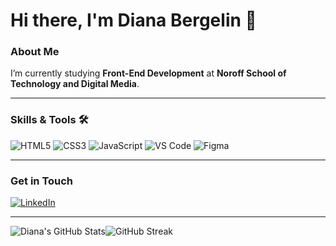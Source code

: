 # Hi there, I'm Diana Bergelin 👋


### About Me
I’m currently studying **Front-End Development** at **Noroff School of Technology and Digital Media**. 

---

### Skills & Tools 🛠️
![HTML5](https://img.shields.io/badge/HTML5-E34F26?style=for-the-badge&logo=html5&logoColor=white)
![CSS3](https://img.shields.io/badge/CSS3-1572B6?style=for-the-badge&logo=css3&logoColor=white)
![JavaScript](https://img.shields.io/badge/JavaScript-F7DF1E?style=for-the-badge&logo=javascript&logoColor=black)
![VS Code](https://img.shields.io/badge/VS%20Code-007ACC?style=for-the-badge&logo=visual-studio-code&logoColor=white)
![Figma](https://img.shields.io/badge/Figma-F24E1E?style=for-the-badge&logo=figma&logoColor=white)

---

### Get in Touch
[![LinkedIn](https://img.shields.io/badge/LinkedIn-blue?style=for-the-badge&logo=linkedin)](https://www.linkedin.com/in/diana-b-4209a72ba/)


---


![Diana's GitHub Stats](https://github-readme-stats.vercel.app/api?username=Anaid0616&show_icons=true&theme=radical)![GitHub Streak](https://github-readme-streak-stats.herokuapp.com/?user=Anaid0616&theme=radical)

